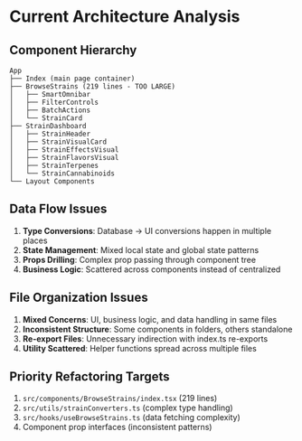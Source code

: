 
# Current Architecture Analysis

## Component Hierarchy
```
App
├── Index (main page container)
├── BrowseStrains (219 lines - TOO LARGE)
│   ├── SmartOmnibar
│   ├── FilterControls
│   ├── BatchActions
│   └── StrainCard
├── StrainDashboard
│   ├── StrainHeader
│   ├── StrainVisualCard
│   ├── StrainEffectsVisual
│   ├── StrainFlavorsVisual
│   ├── StrainTerpenes
│   └── StrainCannabinoids
└── Layout Components
```

## Data Flow Issues
1. **Type Conversions**: Database → UI conversions happen in multiple places
2. **State Management**: Mixed local state and global state patterns
3. **Props Drilling**: Complex prop passing through component tree
4. **Business Logic**: Scattered across components instead of centralized

## File Organization Issues
1. **Mixed Concerns**: UI, business logic, and data handling in same files
2. **Inconsistent Structure**: Some components in folders, others standalone
3. **Re-export Files**: Unnecessary indirection with index.ts re-exports
4. **Utility Scattered**: Helper functions spread across multiple files

## Priority Refactoring Targets
1. `src/components/BrowseStrains/index.tsx` (219 lines)
2. `src/utils/strainConverters.ts` (complex type handling)
3. `src/hooks/useBrowseStrains.ts` (data fetching complexity)
4. Component prop interfaces (inconsistent patterns)
